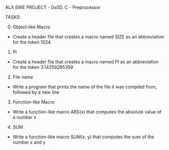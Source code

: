 ALX SWE PROJECT - 0x0D. C - Preprocessor

TASKS:

0. Object-like Macro
- Create a header file that creates a macro named SIZE as an
abbreviation for the token 1024

1. Pi
- Create a header file that creates a macro named PI as an
abbreviation for the token 3.14259265359

2. File name
- Write a program that prints the name of the file it was
compiled from, followed by a new line

3. Function-like Macro
- Write a function-like macro ABS(x) that computes the absolute
value of a number x

4. SUM
- Write a function-like macro SUM(x, y) that computes the sum
of the number x and y
